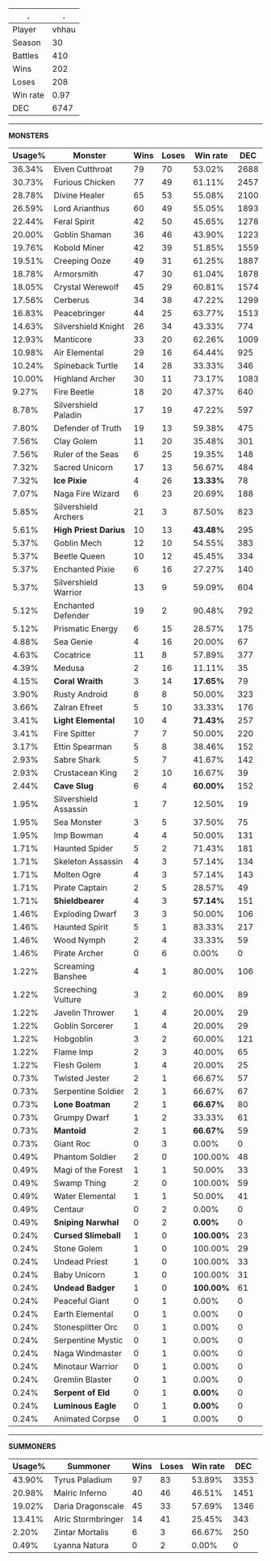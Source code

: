 .|.
|-|-
Player|vhhau
Season|30
Battles|410
Wins|202
Loses|208
Win rate|0.97
DEC|6747

---
**MONSTERS**

Usage%|Monster|Wins|Loses|Win rate|DEC|
-|-|-|-|-|-|
36.34%|Elven Cutthroat|79|70|53.02%|2688|
30.73%|Furious Chicken|77|49|61.11%|2457|
28.78%|Divine Healer|65|53|55.08%|2100|
26.59%|Lord Arianthus|60|49|55.05%|1893|
22.44%|Feral Spirit|42|50|45.65%|1278|
20.00%|Goblin Shaman|36|46|43.90%|1223|
19.76%|Kobold Miner|42|39|51.85%|1559|
19.51%|Creeping Ooze|49|31|61.25%|1887|
18.78%|Armorsmith|47|30|61.04%|1878|
18.05%|Crystal Werewolf|45|29|60.81%|1574|
17.56%|Cerberus|34|38|47.22%|1299|
16.83%|Peacebringer|44|25|63.77%|1513|
14.63%|Silvershield Knight|26|34|43.33%|774|
12.93%|Manticore|33|20|62.26%|1009|
10.98%|Air Elemental|29|16|64.44%|925|
10.24%|Spineback Turtle|14|28|33.33%|346|
10.00%|Highland Archer|30|11|73.17%|1083|
9.27%|Fire Beetle|18|20|47.37%|640|
8.78%|Silvershield Paladin|17|19|47.22%|597|
7.80%|Defender of Truth|19|13|59.38%|475|
7.56%|Clay Golem|11|20|35.48%|301|
7.56%|Ruler of the Seas|6|25|19.35%|148|
7.32%|Sacred Unicorn|17|13|56.67%|484|
7.32%|**Ice Pixie**|4|26|**13.33%**|78|
7.07%|Naga Fire Wizard|6|23|20.69%|188|
5.85%|Silvershield Archers|21|3|87.50%|823|
5.61%|**High Priest Darius**|10|13|**43.48%**|295|
5.37%|Goblin Mech|12|10|54.55%|383|
5.37%|Beetle Queen|10|12|45.45%|334|
5.37%|Enchanted Pixie|6|16|27.27%|140|
5.37%|Silvershield Warrior|13|9|59.09%|604|
5.12%|Enchanted Defender|19|2|90.48%|792|
5.12%|Prismatic Energy|6|15|28.57%|175|
4.88%|Sea Genie|4|16|20.00%|67|
4.63%|Cocatrice|11|8|57.89%|377|
4.39%|Medusa|2|16|11.11%|35|
4.15%|**Coral Wraith**|3|14|**17.65%**|79|
3.90%|Rusty Android|8|8|50.00%|323|
3.66%|Zalran Efreet|5|10|33.33%|176|
3.41%|**Light Elemental**|10|4|**71.43%**|257|
3.41%|Fire Spitter|7|7|50.00%|220|
3.17%|Ettin Spearman|5|8|38.46%|152|
2.93%|Sabre Shark|5|7|41.67%|142|
2.93%|Crustacean King|2|10|16.67%|39|
2.44%|**Cave Slug**|6|4|**60.00%**|152|
1.95%|Silvershield Assassin|1|7|12.50%|19|
1.95%|Sea Monster|3|5|37.50%|75|
1.95%|Imp Bowman|4|4|50.00%|131|
1.71%|Haunted Spider|5|2|71.43%|181|
1.71%|Skeleton Assassin|4|3|57.14%|134|
1.71%|Molten Ogre|4|3|57.14%|143|
1.71%|Pirate Captain|2|5|28.57%|49|
1.71%|**Shieldbearer**|4|3|**57.14%**|151|
1.46%|Exploding Dwarf|3|3|50.00%|106|
1.46%|Haunted Spirit|5|1|83.33%|217|
1.46%|Wood Nymph|2|4|33.33%|59|
1.46%|Pirate Archer|0|6|0.00%|0|
1.22%|Screaming Banshee|4|1|80.00%|106|
1.22%|Screeching Vulture|3|2|60.00%|89|
1.22%|Javelin Thrower|1|4|20.00%|29|
1.22%|Goblin Sorcerer|1|4|20.00%|29|
1.22%|Hobgoblin|3|2|60.00%|121|
1.22%|Flame Imp|2|3|40.00%|65|
1.22%|Flesh Golem|1|4|20.00%|25|
0.73%|Twisted Jester|2|1|66.67%|57|
0.73%|Serpentine Soldier|2|1|66.67%|67|
0.73%|**Lone Boatman**|2|1|**66.67%**|80|
0.73%|Grumpy Dwarf|1|2|33.33%|61|
0.73%|**Mantoid**|2|1|**66.67%**|59|
0.73%|Giant Roc|0|3|0.00%|0|
0.49%|Phantom Soldier|2|0|100.00%|48|
0.49%|Magi of the Forest|1|1|50.00%|33|
0.49%|Swamp Thing|2|0|100.00%|59|
0.49%|Water Elemental|1|1|50.00%|41|
0.49%|Centaur|0|2|0.00%|0|
0.49%|**Sniping Narwhal**|0|2|**0.00%**|0|
0.24%|**Cursed Slimeball**|1|0|**100.00%**|23|
0.24%|Stone Golem|1|0|100.00%|29|
0.24%|Undead Priest|1|0|100.00%|33|
0.24%|Baby Unicorn|1|0|100.00%|31|
0.24%|**Undead Badger**|1|0|**100.00%**|61|
0.24%|Peaceful Giant|0|1|0.00%|0|
0.24%|Earth Elemental|0|1|0.00%|0|
0.24%|Stonesplitter Orc|0|1|0.00%|0|
0.24%|Serpentine Mystic|0|1|0.00%|0|
0.24%|Naga Windmaster|0|1|0.00%|0|
0.24%|Minotaur Warrior|0|1|0.00%|0|
0.24%|Gremlin Blaster|0|1|0.00%|0|
0.24%|**Serpent of Eld**|0|1|**0.00%**|0|
0.24%|**Luminous Eagle**|0|1|**0.00%**|0|
0.24%|Animated Corpse|0|1|0.00%|0|

---
**SUMMONERS**

Usage%|Summoner|Wins|Loses|Win rate|DEC|
-|-|-|-|-|-|
43.90%|Tyrus Paladium|97|83|53.89%|3353|
20.98%|Malric Inferno|40|46|46.51%|1451|
19.02%|Daria Dragonscale|45|33|57.69%|1346|
13.41%|Alric Stormbringer|14|41|25.45%|343|
2.20%|Zintar Mortalis|6|3|66.67%|250|
0.49%|Lyanna Natura|0|2|0.00%|0|
